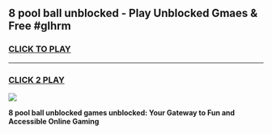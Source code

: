 
## 8 pool ball unblocked - Play Unblocked Gmaes & Free #glhrm
<h3>
<a href="https://news.freeplayer.one?title=8_pool_ball_unblocked&ref=26F">CLICK TO PLAY</a></h3>
<hr>

<h3>
<a href="https://news.freeplayer.one?title=8_pool_ball_unblocked&ref=26F">CLICK 2 PLAY</a>
  
</h3>

<a href="https://news.freeplayer.one?title=8_pool_ball_unblocked&ref=26F/"><img src="https://clearcache.store/games.png"></a>


**8 pool ball unblocked games unblocked: Your Gateway to Fun and Accessible Online Gaming**
